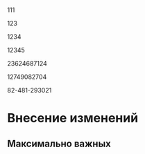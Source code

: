 111

123

1234

12345

23624687124

12749082704

82-481-293021

# Внесение изменений 

## Максимально важных